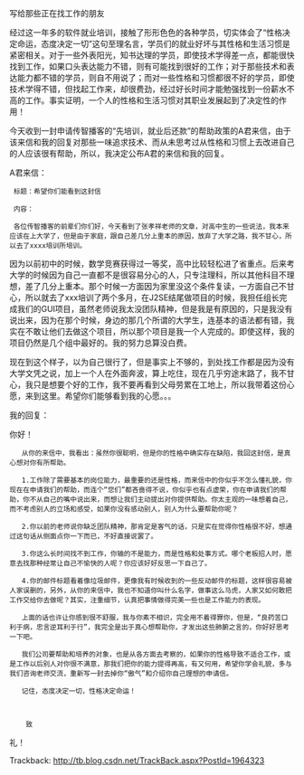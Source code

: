  写给那些正在找工作的朋友     

经过这一年多的软件就业培训，接触了形形色色的各种学员，切实体会了“性格决定命运，态度决定一切”这句至理名言，学员们的就业好坏与其性格和生活习惯是紧密相关。对于一些外表阳光，知书达理的学员，即使技术学得差一点，都能很快找到工作，如果口头表达能力不错，则有可能找到很好的工作；对于那些技术和表达能力都不错的学员，则自不用说了；而对一些性格和习惯都很不好的学员，即使技术学得不错，但找起工作来，却很费劲，经过好长时间才能勉强找到一份薪水不高的工作。事实证明，一个人的性格和生活习惯对其职业发展起到了决定性的作用！

  今天收到一封申请传智播客的“先培训，就业后还款”的帮助政策的A君来信，由于该来信和我的回复对那些一味追求技术、而从未思考过从性格和习惯上去改进自己的人应该很有帮助，所以，我决定公布A君的来信和我的回复。

    

A君来信：



     标题：希望你们能看到这封信

     内容：

     各位传智播客的前辈们你们好，今天看到了张孝祥老师的文章，对高中生的一些说法，我本来应该在上大学了，但是由于家庭，跟自己差几分上重本的原因，放弃了大学之路，我不甘心，所以去了xxxx培训所培训。

因为以前初中的时候，数学竞赛获得过一等奖，高中比较轻松进了省重点。后来考大学的时候因为自己一直都不是很容易分心的人，只专注理科，所以其他科目不理想，差了几分上重本。那个时候一方面因为家里没这个条件复读，一方面自己不甘心，所以就去了xxx培训了两个多月，在J2SE结尾做项目的时候，我担任组长完成我们的GUI项目，虽然老师说我太没团队精神，但是我是有原因的，只是我没有说出来，因为在那个时候，身边的那几个所谓的大学生，连基本的语法都有错，我实在不敢让他们去做这个项目，所以那个项目是我一个人完成的。即使这样，我的项目仍然是几个组中最好的。我的努力总算没白费。

现在到这个样子，以为自己很行了，但是事实上不够的，到处找工作都是因为没有大学文凭之说，加上一个人在外面奔波，算上吃住，现在几乎穷途末路了，我不甘心，我只是想要个好的工作，我不要再看到父母劳累在工地上，所以我带着这份心愿，来到这里。希望你们能够看到我的心愿。。。





我的回复：



 你好！



       从你的来信中，我看出：虽然你很聪明，但是你的性格中确实存在缺陷，我回这封信，是真心想对你有所帮助。

       1.工作除了需要基本的岗位能力，最重要的还是性格，而来信中的你似乎不怎么懂礼貌，你现在在申请我们的帮助，而连个“您们”都吝啬得不说，你似乎也有点虚荣，你在申请我们的帮助，你不从自己的嘴中说出来，而想让我们主动提出对你提供帮助。你太主观的一味想着自己，而不考虑别人的立场和感受，如果你没有感动别人，别人为什么要帮助你呢？

       2.你以前的老师说你缺乏团队精神，那肯定是客气的话，只是实在觉得你性格很不好，想通过这句话从侧面点你一下而已，不好直接说罢了。

       3.你这么长时间找不到工作，你输的不是能力，而是性格和处事方式。哪个老板招人时，愿意去找那种经常让自己不愉快的人呢？你应该好好反思一下自己了。

       4.你的邮件标题看着像垃圾邮件，更像我有时候收到的一些反动邮件的标题，这样很容易被人家误删的，另外，从你的来信中，我也不知道你叫什么名字，做事这么马虎，人家又如何敢把工作交给你去做呢？其实，注重细节，认真把事情做得完美一些也是工作能力的表现。

       上面的话也许让你感到很不舒服，我与你素不相识，完全用不着得罪你，但是，“良药苦口利于病，忠言逆耳利于行”，我完全是出于真心想帮助你，才发出这些肺腑之言的，你好好思考一下吧。

       我们公司要帮助和培养的对象，也是从各方面去考察的，如果你的性格导致不适合工作，或是工作以后别人对你很不满意，那我们把你的能力提得再高，有又何用，希望你学会礼貌，多与我们咨询老师交流，重新写一封去掉你“傲气”和介绍你自己理想的申请信。

       记住，态度决定一切，性格决定命运！



        致



礼！









 









Trackback: http://tb.blog.csdn.net/TrackBack.aspx?PostId=1964323



